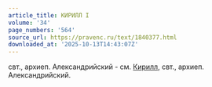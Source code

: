 ```yaml
---
article_title: КИРИЛЛ I
volume: '34'
page_numbers: '564'
source_url: https://pravenc.ru/text/1840377.html
downloaded_at: '2025-10-13T14:43:07Z'
---
```


свт., архиеп. Александрийский - см. [Кирилл](https://pravenc.ru/text/Кирилл.html), свт., архиеп. Александрийский.
